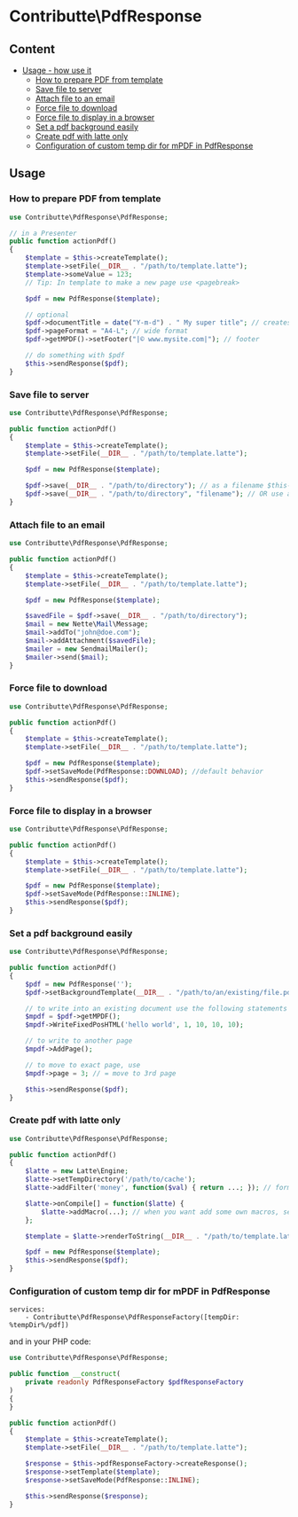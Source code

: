 # Contributte\PdfResponse

## Content

- [Usage - how use it](#usage)
    - [How to prepare PDF from template](#how-to-prepare-pdf-from-template)
    - [Save file to server](#save-file-to-server)
    - [Attach file to an email](#attach-file-to-an-email)
    - [Force file to download](#force-file-to-download)
    - [Force file to display in a browser](#force-file-to-display-in-a-browser)
    - [Set a pdf background easily](#set-a-pdf-background-easily)
    - [Create pdf with latte only](#create-pdf-with-latte-only)
    - [Configuration of custom temp dir for mPDF in PdfResponse](#configuration-of-custom-temp-dir-for-mpdf-in-pdfresponse)

## Usage

### How to prepare PDF from template

```php
use Contributte\PdfResponse\PdfResponse;

// in a Presenter
public function actionPdf()
{
	$template = $this->createTemplate();
	$template->setFile(__DIR__ . "/path/to/template.latte");
	$template->someValue = 123;
	// Tip: In template to make a new page use <pagebreak>

	$pdf = new PdfResponse($template);

	// optional
	$pdf->documentTitle = date("Y-m-d") . " My super title"; // creates filename 2012-06-30-my-super-title.pdf
	$pdf->pageFormat = "A4-L"; // wide format
	$pdf->getMPDF()->setFooter("|© www.mysite.com|"); // footer

	// do something with $pdf
	$this->sendResponse($pdf);
}
```

### Save file to server

```php
use Contributte\PdfResponse\PdfResponse;

public function actionPdf()
{
	$template = $this->createTemplate();
	$template->setFile(__DIR__ . "/path/to/template.latte");

	$pdf = new PdfResponse($template);

	$pdf->save(__DIR__ . "/path/to/directory"); // as a filename $this->documentTitle will be used
	$pdf->save(__DIR__ . "/path/to/directory", "filename"); // OR use a custom name
}
```

### Attach file to an email

```php
use Contributte\PdfResponse\PdfResponse;

public function actionPdf()
{
	$template = $this->createTemplate();
	$template->setFile(__DIR__ . "/path/to/template.latte");

	$pdf = new PdfResponse($template);

	$savedFile = $pdf->save(__DIR__ . "/path/to/directory");
	$mail = new Nette\Mail\Message;
	$mail->addTo("john@doe.com");
	$mail->addAttachment($savedFile);
	$mailer = new SendmailMailer();
	$mailer->send($mail);
}
```

### Force file to download

```php
use Contributte\PdfResponse\PdfResponse;

public function actionPdf()
{
	$template = $this->createTemplate();
	$template->setFile(__DIR__ . "/path/to/template.latte");

	$pdf = new PdfResponse($template);
	$pdf->setSaveMode(PdfResponse::DOWNLOAD); //default behavior
	$this->sendResponse($pdf);
}
```

### Force file to display in a browser

```php
use Contributte\PdfResponse\PdfResponse;

public function actionPdf()
{
	$template = $this->createTemplate();
	$template->setFile(__DIR__ . "/path/to/template.latte");

	$pdf = new PdfResponse($template);
	$pdf->setSaveMode(PdfResponse::INLINE);
	$this->sendResponse($pdf);
}
```

### Set a pdf background easily

```php
use Contributte\PdfResponse\PdfResponse;

public function actionPdf()
{
	$pdf = new PdfResponse('');
	$pdf->setBackgroundTemplate(__DIR__ . "/path/to/an/existing/file.pdf");

	// to write into an existing document use the following statements
	$mpdf = $pdf->getMPDF();
	$mpdf->WriteFixedPosHTML('hello world', 1, 10, 10, 10);

	// to write to another page
	$mpdf->AddPage();

	// to move to exact page, use
	$mpdf->page = 3; // = move to 3rd page

	$this->sendResponse($pdf);
}
```

### Create pdf with latte only

```php
use Contributte\PdfResponse\PdfResponse;

public function actionPdf()
{
	$latte = new Latte\Engine;
	$latte->setTempDirectory('/path/to/cache');
	$latte->addFilter('money', function($val) { return ...; }); // formerly registerHelper()

	$latte->onCompile[] = function($latte) {
		$latte->addMacro(...); // when you want add some own macros, see http://goo.gl/d5A1u2
	};

	$template = $latte->renderToString(__DIR__ . "/path/to/template.latte");

	$pdf = new PdfResponse($template);
	$this->sendResponse($pdf);
}
```

### Configuration of custom temp dir for mPDF in PdfResponse

```neon
services:
	- Contributte\PdfResponse\PdfResponseFactory([tempDir: %tempDir%/pdf])
```

and in your PHP code:

```php
use Contributte\PdfResponse\PdfResponse;

public function __construct(
	private readonly PdfResponseFactory $pdfResponseFactory
)
{
}

public function actionPdf()
{
	$template = $this->createTemplate();
	$template->setFile(__DIR__ . "/path/to/template.latte");

	$response = $this->pdfResponseFactory->createResponse();
	$response->setTemplate($template);
	$response->setSaveMode(PdfResponse::INLINE);

	$this->sendResponse($response);
}
```
